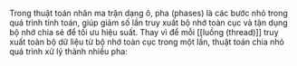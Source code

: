 Trong thuật toán nhân ma trận dạng ô, pha (phases) là các bước nhỏ trong quá trình tính toán, giúp giảm số lần truy xuất bộ nhớ toàn cục và tận dụng bộ nhớ chia sẻ để tối ưu hiệu suất.
Thay vì để mỗi [[luồng (thread)]] truy xuất toàn bộ dữ liệu từ bộ nhớ toàn cục trong một lần, thuật toán chia nhỏ quá trình xử lý thành nhiều pha:
